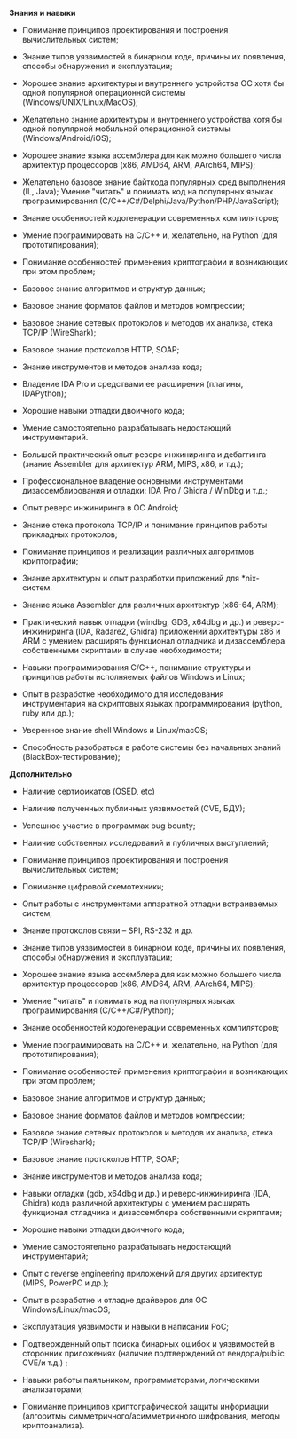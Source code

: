 **Знания и навыки**

- Понимание принципов проектирования и построения вычислительных систем;
- Знание типов уязвимостей в бинарном коде, причины их появления, способы обнаружения и эксплуатации;
- Хорошее знание архитектуры и внутреннего устройства OC хотя бы одной популярной операционной системы (Windows/UNIX/Linux/MacOS);
- Желательно знание архитектуры и внутреннего устройства хотя бы одной популярной мобильной операционной системы (Windows/Android/iOS);
- Хорошее знание языка ассемблера для как можно большего числа архитектур процессоров (x86, AMD64, ARM, AArch64, MIPS);
- Желательно базовое знание байткода популярных сред выполнения (IL, Java);
Умение "читать" и понимать код на популярных языках программирования (С/C++/C#/Delphi/Java/Python/PHP/JavaScript);
- Знание особенностей кодогенерации современных компиляторов;
- Умение программировать на C/C++ и, желательно, на Python (для прототипирования);
- Понимание особенностей применения криптографии и возникающих при этом проблем;
- Базовое знание алгоритмов и структур данных;
- Базовое знание форматов файлов и методов компрессии;
- Базовое знание сетевых протоколов и методов их анализа, стека TCP/IP (WireShark);
- Базовое знание протоколов HTTP, SOAP;
- Знание инструментов и методов анализа кода;
- Владение IDA Pro и средствами ее расширения (плагины, IDAPython);
- Хорошие навыки отладки двоичного кода;
- Умение самостоятельно разрабатывать недостающий инструментарий.

- Большой практический опыт реверс инжиниринга и дебаггинга (знание Assembler для архитектур ARM, MIPS, x86, и т.д.);
- Профессиональное владение основными инструментами дизассемблирования и отладки: IDA Pro / Ghidra / WinDbg и т.д.;
- Опыт реверс инжиниринга в ОС Android;
- Знание стека протокола TCP/IP и понимание принципов работы прикладных протоколов;
- Понимание принципов и реализации различных алгоритмов криптографии;
- Знание архитектуры и опыт разработки приложений для *nix-систем.

- Знание языка Assembler для различных архитектур (x86-64, ARM);
- Практический навык отладки (windbg, GDB, x64dbg и др.) и реверс-инжиниринга (IDA, Radare2, Ghidra) приложений архитектуры x86 и ARM с умением расширять функционал отладчика и дизассемблера собственными скриптами в случае необходимости;
- Навыки программирования С/С++, понимание структуры и принципов работы исполняемых файлов Windows и Linux;
- Опыт в разработке необходимого для исследования инструментария на скриптовых языках программирования (python, ruby или др.);
- Уверенное знание shell Windows и Linux/macOS;
- Способность разобраться в работе системы без начальных знаний (BlackBox-тестирование);

**Дополнительно**

- Наличие сертификатов (OSED, etc)
- Наличие полученных публичных уязвимостей (CVE, БДУ);
- Успешное участие в программах bug bounty;
- Наличие собственных исследований и публичных выступлений;

- Понимание принципов проектирования и построения вычислительных систем;
- Понимание цифровой схемотехники;
- Опыт работы с инструментами аппаратной отладки встраиваемых систем;
- Знание протоколов связи – SPI, RS-232 и др.
- Знание типов уязвимостей в бинарном коде, причины их появления, способы обнаружения и эксплуатации;
- Хорошее знание языка ассемблера для как можно большего числа архитектур процессоров (x86, AMD64, ARM, AArch64, MIPS);
- Умение "читать" и понимать код на популярных языках программирования (С/C++/C#/Python);
- Знание особенностей кодогенерации современных компиляторов;
- Умение программировать на C/C++ и, желательно, на Python (для прототипирования);
- Понимание особенностей применения криптографии и возникающих при этом проблем;
- Базовое знание алгоритмов и структур данных;
- Базовое знание форматов файлов и методов компрессии;
- Базовое знание сетевых протоколов и методов их анализа, стека TCP/IP (Wireshark);
- Базовое знание протоколов HTTP, SOAP;
- Знание инструментов и методов анализа кода;
- Навыки отладки (gdb, x64dbg и др.) и реверс-инжиниринга (IDA, Ghidra) кода различной архитектуры с умением расширять функционал отладчика и дизассемблера собственными скриптами;
- Хорошие навыки отладки двоичного кода;
- Умение самостоятельно разрабатывать недостающий инструментарий;

- Опыт с reverse engineering приложений для других архитектур (MIPS, PowerPC и др.);
- Опыт в разработке и отладке драйверов для ОС Windows/Linux/macOS;
- Эксплуатация уязвимости и навыки в написании PoC;
- Подтвержденный опыт поиска бинарных ошибок и уязвимостей в сторонних приложениях (наличие подтверждений от вендора/public CVE/и т.д.) ;
- Навыки работы паяльником, программаторами, логическими анализаторами;
- Понимание принципов криптографической защиты информации (алгоритмы симметричного/асимметричного шифрования, методы криптоанализа).
